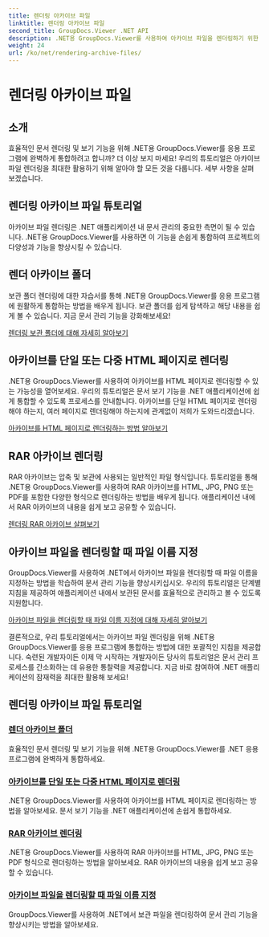 ```yaml
---
title: 렌더링 아카이브 파일
linktitle: 렌더링 아카이브 파일
second_title: GroupDocs.Viewer .NET API
description: .NET용 GroupDocs.Viewer를 사용하여 아카이브 파일을 렌더링하기 위한 포괄적인 자습서를 살펴보세요. .NET 애플리케이션에 원활하고 효율적으로 통합하세요.
weight: 24
url: /ko/net/rendering-archive-files/
---
```


# 렌더링 아카이브 파일

## 소개

효율적인 문서 렌더링 및 보기 기능을 위해 .NET용 GroupDocs.Viewer를 응용 프로그램에 완벽하게 통합하려고 합니까? 더 이상 보지 마세요! 우리의 튜토리얼은 아카이브 파일 렌더링을 최대한 활용하기 위해 알아야 할 모든 것을 다룹니다. 세부 사항을 살펴 보겠습니다.

## 렌더링 아카이브 파일 튜토리얼

아카이브 파일 렌더링은 .NET 애플리케이션 내 문서 관리의 중요한 측면이 될 수 있습니다. .NET용 GroupDocs.Viewer를 사용하면 이 기능을 손쉽게 통합하여 프로젝트의 다양성과 기능을 향상시킬 수 있습니다.

## 렌더 아카이브 폴더

보관 폴더 렌더링에 대한 자습서를 통해 .NET용 GroupDocs.Viewer를 응용 프로그램에 원활하게 통합하는 방법을 배우게 됩니다. 보관 폴더를 쉽게 탐색하고 해당 내용을 쉽게 볼 수 있습니다. 지금 문서 관리 기능을 강화해보세요!

[렌더링 보관 폴더에 대해 자세히 알아보기](./render-archive-folder/)

## 아카이브를 단일 또는 다중 HTML 페이지로 렌더링

.NET용 GroupDocs.Viewer를 사용하여 아카이브를 HTML 페이지로 렌더링할 수 있는 가능성을 열어보세요. 우리의 튜토리얼은 문서 보기 기능을 .NET 애플리케이션에 쉽게 통합할 수 있도록 프로세스를 안내합니다. 아카이브를 단일 HTML 페이지로 렌더링해야 하는지, 여러 페이지로 렌더링해야 하는지에 관계없이 저희가 도와드리겠습니다.

[아카이브를 HTML 페이지로 렌더링하는 방법 알아보기](./render-archives-html/)

## RAR 아카이브 렌더링

RAR 아카이브는 압축 및 보관에 사용되는 일반적인 파일 형식입니다. 튜토리얼을 통해 .NET용 GroupDocs.Viewer를 사용하여 RAR 아카이브를 HTML, JPG, PNG 또는 PDF를 포함한 다양한 형식으로 렌더링하는 방법을 배우게 됩니다. 애플리케이션 내에서 RAR 아카이브의 내용을 쉽게 보고 공유할 수 있습니다.

[렌더링 RAR 아카이브 살펴보기](./render-rar/)

## 아카이브 파일을 렌더링할 때 파일 이름 지정

GroupDocs.Viewer를 사용하여 .NET에서 아카이브 파일을 렌더링할 때 파일 이름을 지정하는 방법을 학습하여 문서 관리 기능을 향상시키십시오. 우리의 튜토리얼은 단계별 지침을 제공하여 애플리케이션 내에서 보관된 문서를 효율적으로 관리하고 볼 수 있도록 지원합니다.

[아카이브 파일을 렌더링할 때 파일 이름 지정에 대해 자세히 알아보기](./specify-filename-render-archive/)

결론적으로, 우리 튜토리얼에서는 아카이브 파일 렌더링을 위해 .NET용 GroupDocs.Viewer를 응용 프로그램에 통합하는 방법에 대한 포괄적인 지침을 제공합니다. 숙련된 개발자이든 이제 막 시작하는 개발자이든 당사의 튜토리얼은 문서 관리 프로세스를 간소화하는 데 유용한 통찰력을 제공합니다. 지금 바로 참여하여 .NET 애플리케이션의 잠재력을 최대한 활용해 보세요!
## 렌더링 아카이브 파일 튜토리얼
### [렌더 아카이브 폴더](./render-archive-folder/)
효율적인 문서 렌더링 및 보기 기능을 위해 .NET용 GroupDocs.Viewer를 .NET 응용 프로그램에 완벽하게 통합하세요.
### [아카이브를 단일 또는 다중 HTML 페이지로 렌더링](./render-archives-html/)
.NET용 GroupDocs.Viewer를 사용하여 아카이브를 HTML 페이지로 렌더링하는 방법을 알아보세요. 문서 보기 기능을 .NET 애플리케이션에 손쉽게 통합하세요.
### [RAR 아카이브 렌더링](./render-rar/)
.NET용 GroupDocs.Viewer를 사용하여 RAR 아카이브를 HTML, JPG, PNG 또는 PDF 형식으로 렌더링하는 방법을 알아보세요. RAR 아카이브의 내용을 쉽게 보고 공유할 수 있습니다.
### [아카이브 파일을 렌더링할 때 파일 이름 지정](./specify-filename-render-archive/)
GroupDocs.Viewer를 사용하여 .NET에서 보관 파일을 렌더링하여 문서 관리 기능을 향상시키는 방법을 알아보세요.
